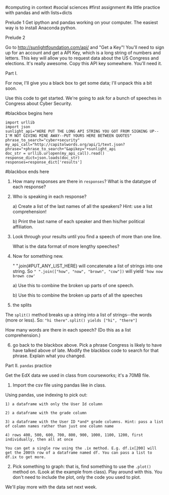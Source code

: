 
#computing in context
#social sciences 
#first assignment
#a little practice with pandas and with lists+dicts

Prelude 1
Get ipython and pandas working on your computer. The easiest way is to install Anaconda python.


Prelude 2

Go to http://sunlightfoundation.com/api/ and "Get a Key"! You'll need to sign up for an account and get a API Key, which is a long string of numbers and letters. This key will allow you to request data about the US Congress and elections. It's really awesome. Copy this API key somewhere. You'll need it.


Part I. 


For now, I'll give you a black box to get some data; I'll unpack this a bit soon.

Use this code to get started. We're going to ask for a bunch of speeches in Congress about Cyber Security.

#blackbox begins here

	import urllib
	import json
	sunlight_api="HERE PUT THE LONG API STRING YOU GOT FROM SIGNING UP--I'M NOT GIVING MINE AWAY--PUT YOURS HERE BETWEEN QUOTES"
	phrase_to_search="cyber+security"    
	my_api_call="http://capitolwords.org/api/1/text.json?phrase="+phrase_to_search+"&apikey="+sunlight_api
	doc_str = urllib.urlopen(my_api_call).read()
	response_dict=json.loads(doc_str)
	responses=response_dict['results']

#blackbox ends here

1) How many responses are there in `responses`? What is the datatype of each response?

2) Who is speaking in each response?

	a) Create a list of the last names of all the speakers? Hint: use a list comprehension!

	b) Print the last name of each speaker and then his/her political affiliation.

3) Look through your results until you find a speech of more than one line.

	What is the data format of more lengthy speeches?

4) Now for something new.

	" ".join(#PUT_ANY_LIST_HERE) will concatenate a list of strings into one string. So `" ".join(["how", "now", "brown", "cow"])` will yield `'how now brown cow'`

	a) Use this to combine the broken up parts of one speech.

	b) Use this to combine the broken up parts of all the speeches

5) the splits

The `split()` method breaks up a string into a list of strings--the words (more or less). So: `"hi there".split() yields ["hi", "there"]`

How many words are there in each speech? (Do this as a list comprehension.)

6) go back to the blackbox above. Pick a phrase Congress is likely to have have talked above of late. Modify the blackbox code to search for that phrase. Explain what you changed.


Part II. `pandas` practice

Get the EdX data we used in class from courseworks; it's a 70MB file. 

1) Import the csv file using pandas like in class.

Using pandas, use indexing to pick out:

    1) a dataframe with only the User Id column

    2) a dataframe with the grade column

    3) a dataframe with the User ID *and* grade columns. Hint: pass a list of column names rather than just one column name

    4) rows 400, 500, 600, 700, 800, 900, 1000, 1100, 1200, first individually, then all at once

    You can get a single row using the .ix method. E.g. df.ix[200] will get the 200th row of a dataframe named df. You can pass a list to df.ix to get more.

2) Pick something to graph: that is, find something to use the `.plot()` method on. (Look at the example from class). Play around with this. You don't need to include the plot, only the code you used to plot.

We'll play more with the data set next week.



